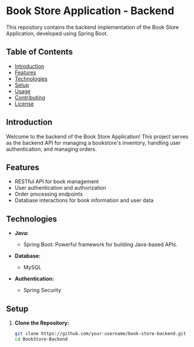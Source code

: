 # Book Store Application - Backend

This repository contains the backend implementation of the Book Store Application, developed using Spring Boot.

## Table of Contents

- [Introduction](#introduction)
- [Features](#features)
- [Technologies](#technologies)
- [Setup](#setup)
- [Usage](#usage)
- [Contributing](#contributing)
- [License](#license)

## Introduction

Welcome to the backend of the Book Store Application! This project serves as the backend API for managing a bookstore's inventory, handling user authentication, and managing orders.

## Features

- RESTful API for book management
- User authentication and authorization
- Order processing endpoints
- Database interactions for book information and user data

## Technologies

- **Java:**
  - Spring Boot: Powerful framework for building Java-based APIs.

- **Database:**
  -  MySQL

- **Authentication:**
  - Spring Security

## Setup

1. **Clone the Repository:**
   ```bash
   git clone https://github.com/your-username/book-store-backend.git
   cd BookStore-Backend
